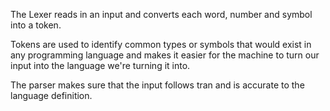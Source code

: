 <p>The Lexer reads in an input and converts each word, number and symbol into a token.</p>
<p>Tokens are used to identify common types or symbols that would exist in any
programming language and makes it easier for the machine to turn our input into the language we're turning it into.</p>
</hr>
<p>The parser makes sure that the input follows tran and is accurate to the language definition.</p>

